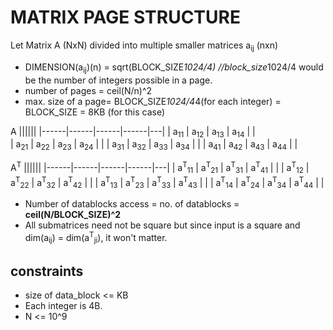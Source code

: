 # MATRIX PAGE STRUCTURE

Let Matrix A (NxN) divided into multiple smaller matrices a<sub>ij</sub> (nxn)

- DIMENSION(a<sub>ij</sub>)(n) = sqrt(BLOCK_SIZE*1024/4) //block_size*1024/4 would be the number of integers possible in a page.
- number of pages = ceil(N/n)^2
- max. size of a page= BLOCK_SIZE*1024/4*4(for each integer) = BLOCK_SIZE = 8KB (for this case)
						
						

A
||||||
|------|------|------|------|---|
| a<sub>11</sub> | a<sub>12</sub> | a<sub>13</sub> | a<sub>14</sub> |   |        
| a<sub>21</sub> | a<sub>22</sub> | a<sub>23</sub> | a<sub>24</sub> |   |
| a<sub>31</sub> | a<sub>32</sub> | a<sub>33</sub> | a<sub>34</sub> |   |
| a<sub>41</sub> | a<sub>42</sub> | a<sub>43</sub> | a<sub>44</sub> |   |


A<sup>T</sup>
||||||
|------|------|------|------|---|
| a<sup>T</sup><sub>11</sub> | a<sup>T</sup><sub>21</sub> | a<sup>T</sup><sub>31</sub> | a<sup>T</sup><sub>41</sub> |   |
| a<sup>T</sup><sub>12</sub> | a<sup>T</sup><sub>22</sub> | a<sup>T</sup><sub>32</sub> | a<sup>T</sup><sub>42</sub> |   |
| a<sup>T</sup><sub>13</sub> | a<sup>T</sup><sub>23</sub> | a<sup>T</sup><sub>33</sub> | a<sup>T</sup><sub>43</sub> |   |
| a<sup>T</sup><sub>14</sub> | a<sup>T</sup><sub>24</sub> | a<sup>T</sup><sub>34</sub> | a<sup>T</sup><sub>44</sub> |   |

- Number of datablocks access = no. of datablocks = **ceil(N/BLOCK_SIZE)^2**
- All submatrices need not be square but since input is a square and dim(a<sub>ij</sub>) = dim(a<sup>T</sup><sub>ji</sub>), it won't matter.

## constraints
- size of data_block <= KB
- Each integer is 4B.
- N <= 10^9

	